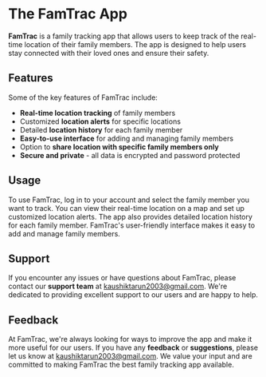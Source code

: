 # The FamTrac App

**FamTrac** is a family tracking app that allows users to keep track of the real-time location of their family members. The app is designed to help users stay connected with their loved ones and ensure their safety.

## Features

Some of the key features of FamTrac include:

- **Real-time location tracking** of family members
- Customized **location alerts** for specific locations
- Detailed **location history** for each family member
- **Easy-to-use interface** for adding and managing family members
- Option to **share location with specific family members only**
- **Secure and private** - all data is encrypted and password protected


## Usage

To use FamTrac, log in to your account and select the family member you want to track. You can view their real-time location on a map and set up customized location alerts. The app also provides detailed location history for each family member. FamTrac's user-friendly interface makes it easy to add and manage family members.

## Support

If you encounter any issues or have questions about FamTrac, please contact our **support team** at kaushiktarun2003@gmail.com. We're dedicated to providing excellent support to our users and are happy to help.

## Feedback

At FamTrac, we're always looking for ways to improve the app and make it more useful for our users. If you have any **feedback** or **suggestions**, please let us know at kaushiktarun2003@gmail.com. We value your input and are committed to making FamTrac the best family tracking app available.
